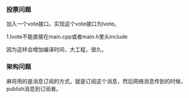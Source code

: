 ### 投票问题

加入一个vote接口。实现这个vote接口为Ivote。

1.Ivote不能直接在main.cpp或者main.h里头include

因为这样会增加编译时间，大工程，很久。

### 架构问题

麻将用的是消息订阅的方式，就是订阅这个消息，然后网络消息传到的时候，publish消息到订阅者。
